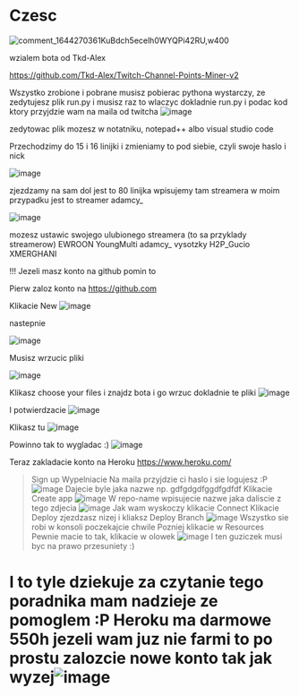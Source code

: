 # Czesc

![comment_1644270361KuBdch5ecelh0WYQPi42RU,w400](https://user-images.githubusercontent.com/108152893/184530604-9492a5bb-9449-4d0f-a360-1ec4c778e42c.jpg)

wzialem bota od Tkd-Alex

https://github.com/Tkd-Alex/Twitch-Channel-Points-Miner-v2

Wszystko zrobione i pobrane musisz pobierac pythona wystarczy, ze zedytujesz plik run.py i musisz raz to wlaczyc dokladnie run.py i podac kod ktory przyjdzie wam na maila od twitcha
![image](https://user-images.githubusercontent.com/108152893/184530669-97d8c017-c1cc-4dfd-8cc6-ece7a59332ae.png)

zedytowac plik mozesz w notatniku, notepad++ albo visual studio code

Przechodzimy do 15 i 16 linijki i zmieniamy to pod siebie, czyli swoje haslo i nick 

![image](https://user-images.githubusercontent.com/108152893/184530783-728e19fc-20dd-4f7f-a8d5-68ab2df507d3.png)

zjezdzamy na sam dol jest to 80 linijka wpisujemy tam streamera w moim przypadku jest to streamer adamcy_

![image](https://user-images.githubusercontent.com/108152893/184530912-c36d9b34-ee2e-4882-a92e-d26526557c47.png)


mozesz ustawic swojego ulubionego streamera (to sa przyklady streamerow) EWROON YoungMulti adamcy_ vysotzky H2P_Gucio XMERGHANI 


!!! Jezeli masz konto na github pomin to


Pierw zaloz konto na https://github.com

Klikacie New 
![image](https://user-images.githubusercontent.com/108152893/184531070-8709f6af-8203-4e79-999e-1cce09b84367.png)

nastepnie

![image](https://user-images.githubusercontent.com/108152893/184531097-08c245c5-23ab-43d6-ab5a-8a35239f7db4.png)

Musisz wrzucic pliki

![image](https://user-images.githubusercontent.com/108152893/184531149-c4276bf3-c194-4c38-a581-8bf663c2073b.png)

Klikasz choose your files i znajdz bota i go wrzuc dokladnie te pliki
![image](https://user-images.githubusercontent.com/108152893/184531221-5f34702e-d332-4af7-80d2-062bef77fd3b.png)

I potwierdzacie ![image](https://user-images.githubusercontent.com/108152893/184531266-b8aefad2-de41-448d-a1f5-c5ba85fe1586.png)

Klikasz tu
![image](https://user-images.githubusercontent.com/108152893/184531251-31e43253-7e04-426e-be32-750f2f084261.png)

Powinno tak to wygladac :)
![image](https://user-images.githubusercontent.com/108152893/184531328-eab07bfd-6f63-4d54-af41-4b1d593a0473.png)

Teraz zakladacie konto na Heroku https://www.heroku.com/
>Sign up
>Wypelniacie
>Na maila przyjdzie ci haslo i sie logujesz :P
>![image](https://user-images.githubusercontent.com/108152893/184531465-1e496236-c847-4567-960b-5940b2f57db0.png)
>Dajecie byle jaka nazwe np. gdfgdgdfggdfgdfdf
>Klikacie Create app
![image](https://user-images.githubusercontent.com/108152893/184531539-baf002f7-72c4-421c-9f0c-438a441d16a4.png)
>W repo-name  wpisujecie nazwe jaka daliscie z tego zdjecia ![image](https://user-images.githubusercontent.com/108152893/184531599-1b035bd4-fb9e-4540-a901-1d46ab1c031e.png)
>Jak wam wyskoczy klikacie Connect 
>Klikacie Deploy zjezdzasz nizej i kliaksz Deploy Branch
>![image](https://user-images.githubusercontent.com/108152893/184531693-b7830f70-2952-462d-b3b4-efac33eb9b38.png)
Wszystko sie robi w konsoli poczekajcie chwile
>Pozniej klikacie w Resources
>Pewnie macie to tak, klikacie w olowek ![image](https://user-images.githubusercontent.com/108152893/184531790-32b54171-0803-4d0a-b446-d7ca50e13a6d.png)
>I ten guziczek musi byc na prawo przesuniety :)
# I to tyle dziekuje za czytanie tego poradnika mam nadzieje ze pomoglem :P Heroku ma darmowe 550h jezeli wam juz nie farmi to po prostu zalozcie nowe konto tak jak wyzej![image](https://user-images.githubusercontent.com/108152893/184531857-ea395996-a44b-4217-9f87-8863e026d3a3.png)





